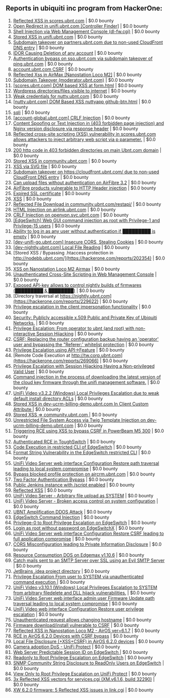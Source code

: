 ## Reports in ubiquiti inc program from HackerOne:
1. [Reflected XSS in scores.ubnt.com](https://hackerone.com/reports/130889) | $0.0 bounty
2. [Open Redirect in unifi.ubnt.com [Controller Finder]](https://hackerone.com/reports/141355) | $0.0 bounty
3. [Shell Injection via Web Management Console (dl-fw.cgi)](https://hackerone.com/reports/121940) | $0.0 bounty
4. [Stored XSS in unifi.ubnt.com](https://hackerone.com/reports/142084) | $0.0 bounty
5. [Subdomain takeover on partners.ubnt.com due to non-used CloudFront DNS entry](https://hackerone.com/reports/145224) | $0.0 bounty
6. [IDOR Causing Deletion of any account](https://hackerone.com/reports/156537) | $0.0 bounty
7. [Authentication bypass on sso.ubnt.com via subdomain takeover of ping.ubnt.com](https://hackerone.com/reports/172137) | $0.0 bounty
8. [account.ubnt.com CSRF](https://hackerone.com/reports/101909) | $0.0 bounty
9. [Reflected Xss in AirMax [Nanostation Loco M2]](https://hackerone.com/reports/149287) | $0.0 bounty
10. [Subdomain Takeover (moderator.ubnt.com)](https://hackerone.com/reports/181665) | $0.0 bounty
11. [[scores.ubnt.com] DOM based XSS at form.html](https://hackerone.com/reports/158484) | $0.0 bounty
12. [Wordpress directories/files visible to internet](https://hackerone.com/reports/201984) | $0.0 bounty
13. [Weak credentials for nutty.ubnt.com](https://hackerone.com/reports/204052) | $0.0 bounty
14. [[nutty.ubnt.com] DOM Based XSS nuttyapp github-btn.html](https://hackerone.com/reports/200753) | $0.0 bounty
15. [sqli](https://hackerone.com/reports/207695) | $0.0 bounty
16. [[account-global.ubnt.com] CRLF Injection](https://hackerone.com/reports/145128) | $0.0 bounty
17. [Content Spoofing or Text Injection in (403 forbidden page injection) and Nginx version disclosure via response header](https://hackerone.com/reports/203391) | $0.0 bounty
18. [Reflected cross-site scripting (XSS) vulnerability in scores.ubnt.com allows attackers to inject arbitrary web script via p parameter.](https://hackerone.com/reports/208622) | $0.0 bounty
19. [200 http code in 403 forbidden directories on main Ubnt.com domain](https://hackerone.com/reports/220150) | $0.0 bounty
20. [Stored XSS in community.ubnt.com](https://hackerone.com/reports/179164) | $0.0 bounty
21. [XSS via SVG file](https://hackerone.com/reports/212253) | $0.0 bounty
22. [Subdomain takeover on https://cloudfront.ubnt.com/ due to non-used CloudFront DNS entry](https://hackerone.com/reports/210188) | $0.0 bounty
23. [Can upload files without authentication on AirFibre 3.2](https://hackerone.com/reports/201529) | $0.0 bounty
24. [AirFibre products vulnerable to HTTP Header injection](https://hackerone.com/reports/203673) | $0.0 bounty
25. [Expired SSL certificate](https://hackerone.com/reports/220615) | $0.0 bounty
26. [XSS](https://hackerone.com/reports/219170) | $0.0 bounty
27. [Reflected File Download in community.ubnt.com/restapi/](https://hackerone.com/reports/107960) | $0.0 bounty
28. [HTML Injection on airlink.ubnt.com](https://hackerone.com/reports/226783) | $0.0 bounty
29. [CRLF Injection on openvpn.svc.ubnt.com](https://hackerone.com/reports/232327) | $0.0 bounty
30. [[EdgeSwitch] Web GUI command injection as root with Privilege-1 and Privilege-15 users](https://hackerone.com/reports/197958) | $0.0 bounty
31. [Ability to log in as any user without authentication if █████████ is empty](https://hackerone.com/reports/215053) | $0.0 bounty
32. [[dev-unifi-go.ubnt.com] Insecure CORS, Stealing Cookies](https://hackerone.com/reports/219014) | $0.0 bounty
33. [[dev-nightly.ubnt.com] Local File Reading](https://hackerone.com/reports/260420) | $0.0 bounty
34. [Stored XSS / Bypassing .htaccess protection in http://nodebb.ubnt.com/](https://hackerone.com/reports/202354) | $0.0 bounty
35. [XSS on Nanostation Loco M2 Airmax](https://hackerone.com/reports/158287) | $0.0 bounty
36. [Unauthenticated Cross-Site Scripting in Web Management Console](https://hackerone.com/reports/121941) | $0.0 bounty
37. [Exposed API-key allows to control nightly builds of firmwares (█████████ & ████████)](https://hackerone.com/reports/179986) | $0.0 bounty
38. [Directory traversal at https://nightly.ubnt.com](https://hackerone.com/reports/229622) | $0.0 bounty
39. [Privilege escalation in the client impersonation functionality](https://hackerone.com/reports/221454) | $0.0 bounty
40. [Security: Publicly accessible x.509 Public and Private Key of Ubiquiti Networks.](https://hackerone.com/reports/265701) | $0.0 bounty
41. [Privilege Escalation: From operator to ubnt (and root) with non-interactive Session Hijacking](https://hackerone.com/reports/241044) | $0.0 bounty
42. [CSRF: Replacing the router configuration backup having an 'operator' user and bypassing the "Referer:' whitelist protection](https://hackerone.com/reports/240098) | $0.0 bounty
43. [Privilege Escalation using API->Feature](https://hackerone.com/reports/239719) | $0.0 bounty
44. [Remote Code Execution at http://tw.corp.ubnt.com](https://hackerone.com/reports/269066) | $0.0 bounty
45. [Privilege Escalation with Session Hijacking Having a Non-privileged Valid User](https://hackerone.com/reports/242407) | $0.0 bounty
46. [Command injection in the process of downloading the latest version of the cloud key firmware through the unifi management software.](https://hackerone.com/reports/183458) | $0.0 bounty
47. [UniFi Video v3.2.2 (Windows) Local Privileges Escalation due to weak default install directory ACLs](https://hackerone.com/reports/140793) | $0.0 bounty
48. [Stored XSS in dev-ucrm-billing-demo.ubnt.com In Client Custom Attribute ](https://hackerone.com/reports/275515) | $0.0 bounty
49. [Stored XSS => community.ubnt.com ](https://hackerone.com/reports/294048) | $0.0 bounty
50. [Unrestricted File System Access via Twig Template Injection on dev-ucrm-billing-demo.ubnt.com](https://hackerone.com/reports/301406) | $0.0 bounty
51. [Triggering RCE using XSS to bypass CSRF in PowerBeam M5 300](https://hackerone.com/reports/289264) | $0.0 bounty
52. [Authenticated RCE in ToughSwitch](https://hackerone.com/reports/273449) | $0.0 bounty
53. [Code Execution in restricted CLI of EdgeSwitch](https://hackerone.com/reports/313245) | $0.0 bounty
54. [Format String Vulnerability in the EdgeSwitch restricted CLI](https://hackerone.com/reports/311884) | $0.0 bounty
55. [UniFi Video Server web interface Configuration Restore path traversal leading to local system compromise](https://hackerone.com/reports/329770) | $0.0 bounty
56. [Bypass blocked profile protection on aircrm.ubnt.com](https://hackerone.com/reports/332631) | $0.0 bounty
57. [Two Factor Authentication Bypass](https://hackerone.com/reports/350288) | $0.0 bounty
58. [Public Jenkins instance with /script enabled](https://hackerone.com/reports/403402) | $0.0 bounty
59. [Reflected XSS](https://hackerone.com/reports/304175) | $0.0 bounty
60. [UniFi Video Server - Arbitrary file upload as SYSTEM](https://hackerone.com/reports/129641) | $0.0 bounty
61. [UniFi Video Server - Broken access control on system configuration](https://hackerone.com/reports/129698) | $0.0 bounty
62. [UBNT Amplification DDOS Attack](https://hackerone.com/reports/221625) | $0.0 bounty
63. [EdgeSwitch Command Injection](https://hackerone.com/reports/508256) | $0.0 bounty
64. [Privilege-0 to Root Privilege Escalation on EdgeSwitch](https://hackerone.com/reports/511025) | $0.0 bounty
65. [Login as root without password on EdgeSwitchX](https://hackerone.com/reports/512958) | $0.0 bounty
66. [UniFi Video Server web interface Configuration Restore CSRF leading to full application compromise](https://hackerone.com/reports/329749) | $0.0 bounty
67. [CORS Misconfiguration leading to Private Information Disclosure](https://hackerone.com/reports/430249) | $0.0 bounty
68. [Resource Consumption DOS on Edgemax v1.10.6](https://hackerone.com/reports/406614) | $0.0 bounty
69. [Catch mails sent to an SMTP Server over SSL using an Evil SMTP Server](https://hackerone.com/reports/519582) | $0.0 bounty
70. [JetBrains .idea project directory](https://hackerone.com/reports/80990) | $0.0 bounty
71. [Privilege Escalation From user to SYSTEM via unauthenticated command execution ](https://hackerone.com/reports/544928) | $0.0 bounty
72. [UniFi Video v3.10.1 (Windows) Local Privileges Escalation to SYSTEM from arbitrary filedelete and DLL hijack vulnerabilities.](https://hackerone.com/reports/530967) | $0.0 bounty
73. [UniFi Video Server web interface admin user Firmware Update path traversal leading to local system compromise](https://hackerone.com/reports/330051) | $0.0 bounty
74. [UniFi Video web interface Configuration Restore user privilege escalation](https://hackerone.com/reports/329659) | $0.0 bounty
75. [Unauthenticated request allows changing hostname](https://hackerone.com/reports/802079) | $0.0 bounty
76. [Firmware download/install vulnerable to CSRF](https://hackerone.com/reports/323852) | $0.0 bounty
77. [Reflected XSS in Nanostation Loco M2 - AirOS ver=6.1.7](https://hackerone.com/reports/386570) | $0.0 bounty
78. [RCE in AirOS 6.2.0 Devices with CSRF bypass](https://hackerone.com/reports/703659) | $0.0 bounty
79. [Local File Disclosure (+XSS+CSRF) in AirOS 6.2.0 devices](https://hackerone.com/reports/661647) | $0.0 bounty
80. [Camera adoption DoS - UniFi Protect](https://hackerone.com/reports/1008579) | $0.0 bounty
81. [Web Server Predictable Session ID on EdgeSwitch ](https://hackerone.com/reports/774393) | $0.0 bounty
82. [Readonly to Root Privilege Escalation on EdgeSwitch](https://hackerone.com/reports/796414) | $0.0 bounty
83. [SNMP Community String Disclosure to ReadOnly Users on EdgeSwitch](https://hackerone.com/reports/797988) | $0.0 bounty
84. [View Only to Root Privilege Escalation on UniFi Protect](https://hackerone.com/reports/825764) | $0.0 bounty
85. [3x Reflected XSS vectors for services.cgi (XM.v6.1.6, build 32290)](https://hackerone.com/reports/331368) | $0.0 bounty
86. [XW 6.2.0 firmware: 5 Reflected XSS issues in link.cgi](https://hackerone.com/reports/802498) | $0.0 bounty
